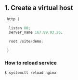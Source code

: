 ## 1. Create a virtual host

```java
 http {
 
  listen 80;
  server_name 167.99.93.26;
  
  root /site/demo;
  
 }
```

### How to reload service

```
$ systemctl reload nginx
```
